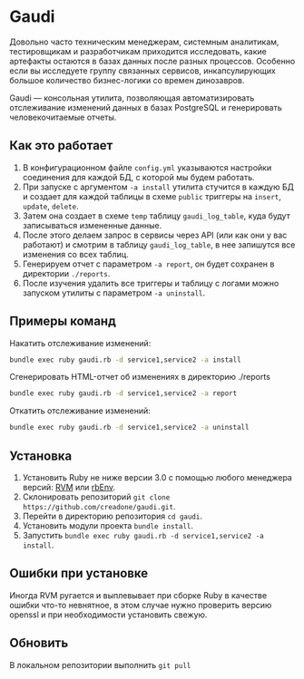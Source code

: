 # Gaudi

Довольно часто техническим менеджерам, системным аналитикам, тестировщикам и разработчикам приходится исследовать, какие артефакты остаются в базах данных после разных процессов. Особенно если вы исследуете группу связанных сервисов, инкапсулирующих большое количество бизнес-логики со времен динозавров.

Gaudi — консольная утилита, позволяющая автоматизировать отслеживание изменений данных в базах PostgreSQL и генерировать человекочитаемые отчеты.

## Как это работает

1. В конфигурационном файле `config.yml` указываются настройки соединения для каждой БД, с которой мы будем работать.
2. При запуске с аргументом `-a install` утилита стучится в каждую БД и создает для каждой таблицы в схеме `public` триггеры на `insert`, `update`, `delete`.
3. Затем она создает в схеме `temp` таблицу `gaudi_log_table`, куда будут записываться измененные данные.
4. После этого делаем запрос в сервисы через API (или как они у вас работают) и смотрим в таблицу `gaudi_log_table`, в нее запишутся все изменения со всех таблиц.
5. Генерируем отчет с параметром `-a report`, он будет сохранен в директории `./reports`.
5. После изучения удалить все триггеры и таблицу с логами можно запуском утилиты с параметром `-a uninstall`.

## Примеры команд

Накатить отслеживание изменений:
```sh
bundle exec ruby gaudi.rb -d service1,service2 -a install
```

Сгенерировать HTML-отчет об изменениях в директорию ./reports
```sh
bundle exec ruby gaudi.rb -d service1,service2 -a report
```

Откатить отслеживание изменений:
```sh
bundle exec ruby gaudi.rb -d service1,service2 -a uninstall
```

## Установка

1. Установить Ruby не ниже версии 3.0 с помощью любого менеджера версий: [RVM](https://rvm.io/) или [rbEnv](https://github.com/rbenv/rbenv).
2. Склонировать репозиторий `git clone https://github.com/creadone/gaudi.git`.
3. Перейти в директорию репозитория `cd gaudi`.
4. Установить модули проекта `bundle install`.
5. Запустить `bundle exec ruby gaudi.rb -d service1,service2 -a install`.

## Ошибки при установке

Иногда RVM ругается и выплевывает при сборке Ruby в качестве ошибки что-то невнятное, в этом случае нужно проверить версию openssl и при необходимости установить свежую.

## Обновить

В локальном репозитории выполнить `git pull`
